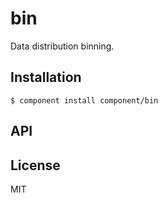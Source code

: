 
# bin

  Data distribution binning.

## Installation

    $ component install component/bin

## API



## License

  MIT
